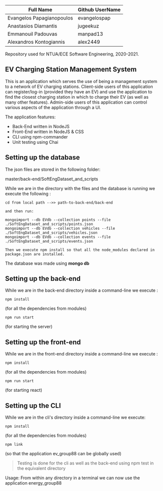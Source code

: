 Full Name	  | Github UserName
------------ | -------------
Evangelos Papagianopoulos	 | evangelospap
Anastasios Diamantis | jugeekuz
Emmanouil Padouvas | manpad13
Alexandros Kontogiannis| 	alex2449

Repository used for NTUA/ECE Software Engineering, 2020-2021.


## EV Charging Station Management System
This is an application which serves the use of being a management system to a network of EV charging stations.
Client-side users of this application can register/log-in (provided they have an EV) and use the application to
find the closest charging station in which to charge their EV (as well as many other features).
Admin-side users of this application can control various aspects of the application through a UI.

The application features:

* Back-End written in NodeJS
* Front-End written in NodeJS & CSS
* CLI using npm-commander
* Unit testing using Chai

## Setting up the database
The json files are stored in the following folder:

master/back-end/SoftEngDataset_and_scripts

While we are in the directory with the files and the database is running we execute the following :

```
cd from local path -->> path-to-back-end/back-end

and then run:

mongoimport --db EVdb --collection points --file ./SoftEngDataset_and_scripts/points.json
mongoimport --db EVdb --collection vehicles --file ./SoftEngDataset_and_scripts/vehicles.json
mongoimport --db EVdb --collection events --file ./SoftEngDataset_and_scripts/events.json

Then we execute npm install so that all the node_modules declared in package.json are installed.
```
The database was made using **mongo db**


## Setting up the back-end
While we are in the back-end directory inside a command-line we execute :
```
npm install
```
(for all the dependencies from modules)
```
npm run start 
```
(for starting the server)

## Setting up the front-end
While we are in the front-end directory inside a command-line we execute :
```
npm install
```
(for all the dependencies from modules)
```
npm run start 
```
(for starting react)


## Setting up the CLI
While we are in the cli's directory inside a command-line we execute:
```
npm install
```
(for all the dependencies from modules)
```
npm link
```
(so that the application ev_group88 can be globally used)

> Testing is done for the cli as well as the back-end using npm test in the equivalent directory

 Usage: From within any directory in a terminal we can now use the application energy_group88
